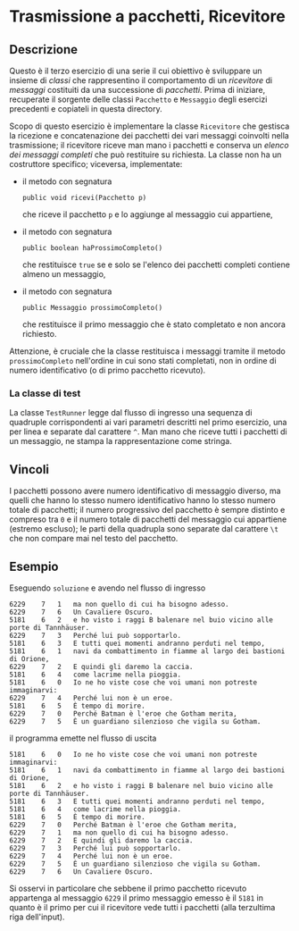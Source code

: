 Trasmissione a pacchetti, Ricevitore
====================================

Descrizione
-----------

Questo è il terzo esercizio di una serie il cui obiettivo è sviluppare un
insieme di *classi* che rappresentino il comportamento di un *ricevitore* di
*messaggi* costituiti da una successione di *pacchetti*. Prima di iniziare,
recuperate il sorgente delle classi `Pacchetto` e `Messaggio` degli esercizi
precedenti e copiateli in questa directory.

Scopo di questo esercizio è implementare la classe `Ricevitore` che gestisca la
ricezione e concatenazione dei pacchetti dei vari messaggi coinvolti nella
trasmissione; il ricevitore riceve man mano i pacchetti e conserva un *elenco
dei messaggi completi* che può restituire su richiesta. La classe non ha un
costruttore specifico; viceversa, implementate:

* il metodo con segnatura

      public void ricevi(Pacchetto p)

  che riceve il pacchetto `p` e lo aggiunge al messaggio cui appartiene,

* il metodo con segnatura

      public boolean haProssimoCompleto()

   che restituisce `true` se e solo se l'elenco dei pacchetti completi
   contiene almeno un messaggio,

* il metodo con segnatura

      public Messaggio prossimoCompleto()

  che restituisce il primo messaggio che è stato completato e non ancora
  richiesto.

Attenzione, è cruciale che la classe restituisca i messaggi tramite il metodo
`prossimoCompleto` nell'ordine in cui sono stati completati, non in ordine di
numero identificativo (o di primo pacchetto ricevuto).


### La classe di test

La classe `TestRunner` legge dal flusso di ingresso una sequenza di quadruple
corrispondenti ai vari parametri descritti nel primo esercizio, una per linea e
separate dal carattere `^`. Man mano che riceve tutti i pacchetti di un
messaggio, ne stampa la rappresentazione come stringa.

Vincoli
-------

I pacchetti possono avere numero identificativo di messaggio diverso, ma quelli
che hanno lo stesso numero identificativo hanno lo stesso numero totale di
pacchetti; il numero progressivo del pacchetto è sempre distinto e compreso tra
`0` e il numero totale di pacchetti del messaggio cui appartiene (estremo
escluso); le parti della quadrupla sono separate dal carattere `\t` che non
compare mai nel testo del pacchetto.


Esempio
-------

Eseguendo  `soluzione` e avendo nel flusso di ingresso

    6229	7	1	ma non quello di cui ha bisogno adesso.
    6229	7	6	Un Cavaliere Oscuro.
    5181	6	2	e ho visto i raggi B balenare nel buio vicino alle porte di Tannhäuser.
    6229	7	3	Perché lui può sopportarlo.
    5181	6	3	E tutti quei momenti andranno perduti nel tempo,
    5181	6	1	navi da combattimento in fiamme al largo dei bastioni di Orione,
    6229	7	2	E quindi gli daremo la caccia.
    5181	6	4	come lacrime nella pioggia.
    5181	6	0	Io ne ho viste cose che voi umani non potreste immaginarvi:
    6229	7	4	Perché lui non è un eroe.
    5181	6	5	È tempo di morire.
    6229	7	0	Perché Batman è l'eroe che Gotham merita,
    6229	7	5	È un guardiano silenzioso che vigila su Gotham.

il programma emette nel flusso di uscita

    5181	6	0	Io ne ho viste cose che voi umani non potreste immaginarvi:
    5181	6	1	navi da combattimento in fiamme al largo dei bastioni di Orione,
    5181	6	2	e ho visto i raggi B balenare nel buio vicino alle porte di Tannhäuser.
    5181	6	3	E tutti quei momenti andranno perduti nel tempo,
    5181	6	4	come lacrime nella pioggia.
    5181	6	5	È tempo di morire.
    6229	7	0	Perché Batman è l'eroe che Gotham merita,
    6229	7	1	ma non quello di cui ha bisogno adesso.
    6229	7	2	E quindi gli daremo la caccia.
    6229	7	3	Perché lui può sopportarlo.
    6229	7	4	Perché lui non è un eroe.
    6229	7	5	È un guardiano silenzioso che vigila su Gotham.
    6229	7	6	Un Cavaliere Oscuro.

Si osservi in particolare che sebbene il primo pacchetto ricevuto appartenga al
messaggio `6229` il primo messaggio emesso è il `5181` in quanto è il primo per
cui il ricevitore vede tutti i pacchetti (alla terzultima riga dell'input).
